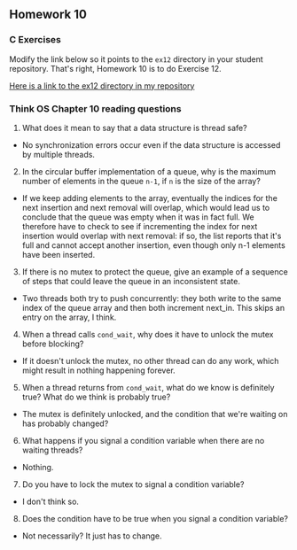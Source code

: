 ## Homework 10

### C Exercises

Modify the link below so it points to the `ex12` directory in your
student repository.  That's right, Homework 10 is to do Exercise 12.

[Here is a link to the ex12 directory in my repository](https://github.com/YOUR_GITHUB_USERNAME_HERE/ExercisesInC/tree/master/exercises/ex12)

### Think OS Chapter 10 reading questions

1) What does it mean to say that a data structure is thread safe?

* No synchronization errors occur even if the data structure is accessed by multiple threads.

2) In the circular buffer implementation of a queue, why is the maximum number of elements in the queue `n-1`,
if `n` is the size of the array?

* If we keep adding elements to the array, eventually the indices for the next insertion and next removal will overlap, which would lead us to conclude that the queue was empty when it was in fact full. We therefore have to check to see if incrementing the index for next insertion would overlap with next removal: if so, the list reports that it's full and cannot accept another insertion, even though only n-1 elements have been inserted.

3) If there is no mutex to protect the queue, give an example of a sequence of steps that could leave
the queue in an inconsistent state.

* Two threads both try to push concurrently: they both write to the same index of the queue array and then both increment next_in. This skips an entry on the array, I think.

4) When a thread calls `cond_wait`, why does it have to unlock the mutex before blocking?

* If it doesn't unlock the mutex, no other thread can do any work, which might result in nothing happening forever.

5) When a thread returns from `cond_wait`, what do we know is definitely true?  What do we think is probably true?

* The mutex is definitely unlocked, and the condition that we're waiting on has probably changed?

6) What happens if you signal a condition variable when there are no waiting threads?

* Nothing.

7) Do you have to lock the mutex to signal a condition variable?

* I don't think so.

8) Does the condition have to be true when you signal a condition variable?

* Not necessarily? It just has to change.




